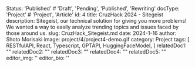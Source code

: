 Status: 'Published' # 'Draft', 'Pending', 'Published', 'Rewriting'
docType: 'Project' # 'Project', 'Article'
id: 4
title: CruzHack 2024 - Sitegeist
description: Sitegeist, our technical solution for giving you more problems! We wanted a way to easily analyze trending topics and issues faced by those around us.
slug: CruzHack_Sitegeist.md
date: 2024-1-16
author: Shoto Morisaki
image: project/4/project4-demo.gif
category: Project
tags: [ RESTfulAPI, React, Typescript, GPTAPI, HuggingFaceModel, ]
relatedDoc1: ""
relatedDoc2: ""
relatedDoc3: ""
relatedDoc4: ""
relatedDoc5: ""
editor_img: ''
editor_bio: ''